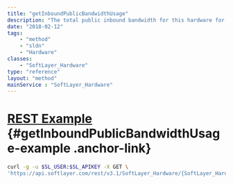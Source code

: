 ```yaml
---
title: "getInboundPublicBandwidthUsage"
description: "The total public inbound bandwidth for this hardware for the current billing cycle."
date: "2018-02-12"
tags:
    - "method"
    - "sldn"
    - "Hardware"
classes:
    - "SoftLayer_Hardware"
type: "reference"
layout: "method"
mainService : "SoftLayer_Hardware"
---
```


# [REST Example](#getInboundPublicBandwidthUsage-example) <a href="/article/rest/"><i class="fas fa-question"></i></a> {#getInboundPublicBandwidthUsage-example .anchor-link} 
```bash
curl -g -u $SL_USER:$SL_APIKEY -X GET \
'https://api.softlayer.com/rest/v3.1/SoftLayer_Hardware/{SoftLayer_HardwareID}/getInboundPublicBandwidthUsage'
```
